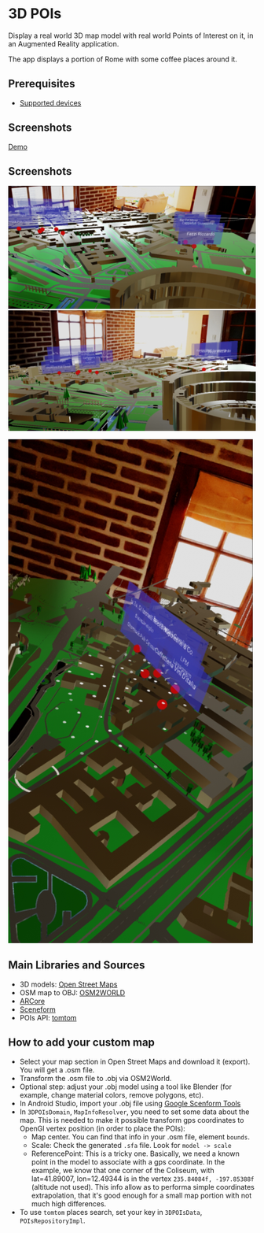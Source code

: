 # 3D POIs

Display a real world 3D map model with real world Points of Interest on it, in an Augmented Reality application.

The app displays a portion of Rome with some coffee places around it.

## Prerequisites ##

- [Supported devices](https://developers.google.com/ar/discover/supported-devices)

## Screenshots ##

[Demo](https://youtu.be/qkrsXoZnx-M)

## Screenshots ##

![](screenshots/3DPOIs01.jpg)
![](screenshots/3DPOIs02.jpg)
<!-- ![](screenshots/3DPOIs03.jpg)
![](screenshots/3DPOIs04.jpg)
![](screenshots/3DPOIs05.jpg)
![](screenshots/3DPOIs06.jpg) -->
![](screenshots/3DPOIs07.jpg)

## Main Libraries and Sources ##

- 3D models: [Open Street Maps](https://www.openstreetmap.org/)
- OSM map to OBJ: [OSM2WORLD](http://osm2world.org/)
- [ARCore](https://developers.google.com/ar/discover/)
- [Sceneform](https://developers.google.com/ar/develop/java/sceneform/)
- POIs API: [tomtom](https://developer.tomtom.com/user/me/apps)

## How to add your custom map ##

- Select your map section in Open Street Maps and download it (export). You will get a .osm file.
- Transform the .osm file to .obj via OSM2World.
- Optional step: adjust your .obj model using a tool like Blender (for example, change material colors, remove polygons, etc).
- In Android Studio, import your .obj file using [Google Scenform Tools](https://developers.google.com/ar/develop/java/sceneform/import-assets)
- In `3DPOIsDomain`,  `MapInfoResolver`, you need to set some data about the map. This is needed
to make it possible transform gps coordinates to OpenGl vertex position (in order to place the POIs):
	- Map center. You can find that info in your .osm file, element `bounds`.
	- Scale: Check the generated `.sfa` file. Look for `model -> scale`
	- ReferencePoint: This is a tricky one. Basically, we need a known point in the model to
	associate with a gps coordinate. In the example, we know that one corner of the Coliseum,
	with lat=41.89007, lon=12.49344 is in the vertex `235.84084f, -197.85388f` (altitude not used). 
	This info allow as to performa simple coordinates extrapolation, that it's good enough for a small
	map portion with not much high differences.
- To use `tomtom` places search, set your key in  `3DPOIsData`, `POIsRepositoryImpl`.
